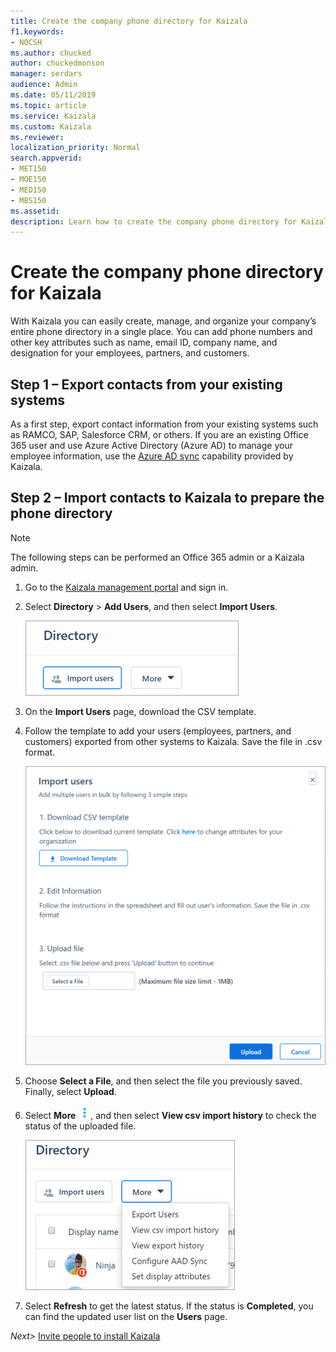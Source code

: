 ```yaml
---
title: Create the company phone directory for Kaizala
f1.keywords:
- NOCSH
ms.author: chucked
author: chuckedmonson
manager: serdars
audience: Admin
ms.date: 05/11/2019
ms.topic: article
ms.service: Kaizala
ms.custom: Kaizala
ms.reviewer: 
localization_priority: Normal
search.appverid:
- MET150
- MOE150
- MED150
- MBS150
ms.assetid: 
description: Learn how to create the company phone directory for Kaizala.
---
```


# Create the company phone directory for Kaizala

With Kaizala you can easily create, manage, and organize your company’s entire phone directory in a single place. You can add phone numbers and other key attributes such as name, email ID, company name, and designation for your employees, partners, and customers.

## Step 1 – Export contacts from your existing systems

As a first step, export contact information from your existing systems such as RAMCO, SAP, Salesforce CRM, or others. If you are an existing Office 365 user and use Azure Active Directory (Azure AD) to manage your employee information, use the [Azure AD sync](aad-sync-with-tul.md) capability provided by Kaizala.

## Step 2 – Import contacts to Kaizala to prepare the phone directory

> [!NOTE]
> The following steps can be performed an Office 365 admin or a Kaizala admin.

1. Go to the [Kaizala management portal](https://manage.kaiza.la) and sign in.
2. Select **Directory** > **Add Users**, and then select **Import Users**.

   ![Screenshot of Import Users window](media/directory-import-users.png)

3. On the **Import Users** page, download the CSV template.
4. Follow the template to add your users (employees, partners, and customers) exported from other systems to Kaizala. Save the file in .csv format.

   ![Screenshot of Import Multiple Users window](media/import-multiple-users.png)

5. Choose **Select a File**, and then select the file you previously saved. Finally, select **Upload**.
6. Select **More** ![Screenshot of More icon](media/more-icon.png), and then select **View csv import history** to check the status of the uploaded file.

   ![Screenshot of Directory More options window](media/directory-more.png)
 
7. Select **Refresh** to get the latest status. If the status is **Completed**, you can find the updated user list on the **Users** page.

*Next>* [Invite people to install Kaizala](invite-people.md)


